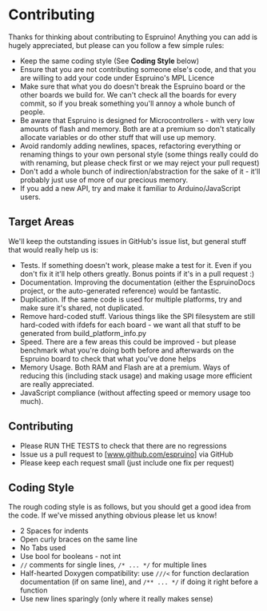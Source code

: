 Contributing
===========

Thanks for thinking about contributing to Espruino! Anything you can add is hugely appreciated, but please can you follow a few simple rules:

* Keep the same coding style (See **Coding Style** below)
* Ensure that you are not contributing someone else's code, and that you are willing to add your code under Espruino's MPL Licence
* Make sure that what you do doesn't break the Espruino board or the other boards we build for. We can't check all the boards for every commit, so if you break something you'll annoy a whole bunch of people.
* Be aware that Espruino is designed for Microcontrollers - with very low amounts of flash and memory. Both are at a premium so don't statically allocate variables or do other stuff that will use up memory.
* Avoid randomly adding newlines, spaces, refactoring everything or renaming things to your own personal style (some things really could do with renaming, but please check first or we may reject your pull request)
* Don't add a whole bunch of indirection/abstraction for the sake of it - it'll probably just use of more of our precious memory.
* If you add a new API, try and make it familiar to Arduino/JavaScript users.

Target Areas
-----------

We'll keep the outstanding issues in GitHub's issue list, but general stuff that would really help us is:

* Tests. If something doesn't work, please make a test for it. Even if you don't fix it it'll help others greatly. Bonus points if it's in a pull request :)
* Documentation. Improving the documentation (either the EspruinoDocs project, or the auto-generated reference) would be fantastic.
* Duplication. If the same code is used for multiple platforms, try and make sure it's shared, not duplicated.
* Remove hard-coded stuff. Various things like the SPI filesystem are still hard-coded with ifdefs for each board - we want all that stuff to be generated from build_platform_info.py
* Speed. There are a few areas this could be improved - but please benchmark what you're doing both before and afterwards on the Espruino board to check that what you've done helps
* Memory Usage. Both RAM and Flash are at a premium. Ways of reducing this (including stack usage) and making usage more efficient are really appreciated.
* JavaScript compliance (without affecting speed or memory usage too much).

Contributing
-----------

* Please RUN THE TESTS to check that there are no regressions
* Issue us a pull request to [www.github.com/espruino] via GitHub
* Please keep each request small (just include one fix per request)

Coding Style
-----------

The rough coding style is as follows, but you should get a good idea from the code. If we've missed anything obvious please let us know!

* 2 Spaces for indents
* Open curly braces on the same line
* No Tabs used
* Use bool for booleans - not int
* ```//``` comments for single lines, ```/* ... */``` for multiple lines
* Half-hearted Doxygen compatibility: use ```///<``` for function declaration documentation (if on same line), and ```/** ... */``` if doing it right before a function
* Use new lines sparingly (only where it really makes sense)

